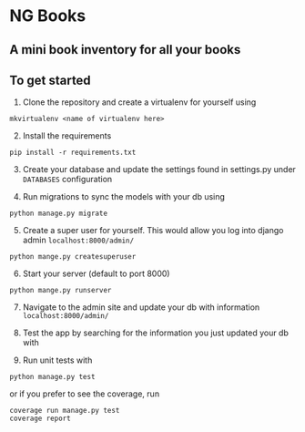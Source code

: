 # NG Books

## A mini book inventory for all your books

## To get started

1) Clone the repository and create a virtualenv for yourself using 
```
mkvirtualenv <name of virtualenv here>
```

2) Install the requirements
```
pip install -r requirements.txt
```

3) Create your database and update the settings found in settings.py under `DATABASES` configuration

4) Run migrations to sync the models with your db using
```
python manage.py migrate
```

5) Create a super user for yourself. This would allow you log into django admin `localhost:8000/admin/`
```
python mange.py createsuperuser
```

6) Start your server (default to port 8000)
```
python mange.py runserver
```

7) Navigate to the admin site and update your db with information `localhost:8000/admin/`

8) Test the app by searching for the information you just updated your db with

9) Run unit tests with 
```
python manage.py test
```
or if you prefer to see the coverage, run
```
coverage run manage.py test
coverage report
```